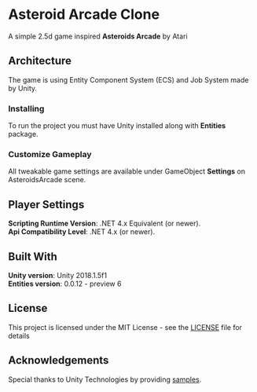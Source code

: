 # Asteroid Arcade Clone

A simple 2.5d game inspired <b>Asteroids Arcade</b> by Atari

## Architecture

The game is using Entity Component System (ECS) and Job System made by Unity.

### Installing

To run the project you must have Unity installed  along with **Entities** package.

### Customize Gameplay

All tweakable game settings are available under GameObject **Settings** on AsteroidsArcade scene.

## Player Settings

**Scripting Runtime Version**: .NET 4.x Equivalent (or newer).\
**Api Compatibility Level**: .NET 4.x (or newer).

## Built With

**Unity version**: Unity 2018.1.5f1\
**Entities version**: 0.0.12 - preview 6

## License

This project is licensed under the MIT License - see the [LICENSE](LICENSE.md) file for details 

## Acknowledgements

Special thanks to Unity Technologies by providing [samples](https://github.com/Unity-Technologies/EntityComponentSystemSamples).
